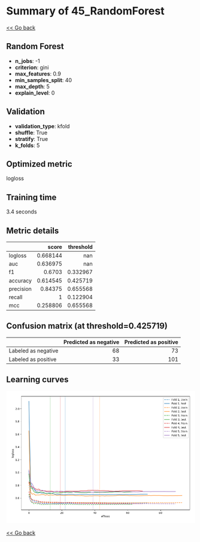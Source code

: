 # Summary of 45_RandomForest

[<< Go back](../README.md)


## Random Forest
- **n_jobs**: -1
- **criterion**: gini
- **max_features**: 0.9
- **min_samples_split**: 40
- **max_depth**: 5
- **explain_level**: 0

## Validation
 - **validation_type**: kfold
 - **shuffle**: True
 - **stratify**: True
 - **k_folds**: 5

## Optimized metric
logloss

## Training time

3.4 seconds

## Metric details
|           |    score |   threshold |
|:----------|---------:|------------:|
| logloss   | 0.668144 |  nan        |
| auc       | 0.636975 |  nan        |
| f1        | 0.6703   |    0.332967 |
| accuracy  | 0.614545 |    0.425719 |
| precision | 0.84375  |    0.655568 |
| recall    | 1        |    0.122904 |
| mcc       | 0.258806 |    0.655568 |


## Confusion matrix (at threshold=0.425719)
|                     |   Predicted as negative |   Predicted as positive |
|:--------------------|------------------------:|------------------------:|
| Labeled as negative |                      68 |                      73 |
| Labeled as positive |                      33 |                     101 |

## Learning curves
![Learning curves](learning_curves.png)

[<< Go back](../README.md)
